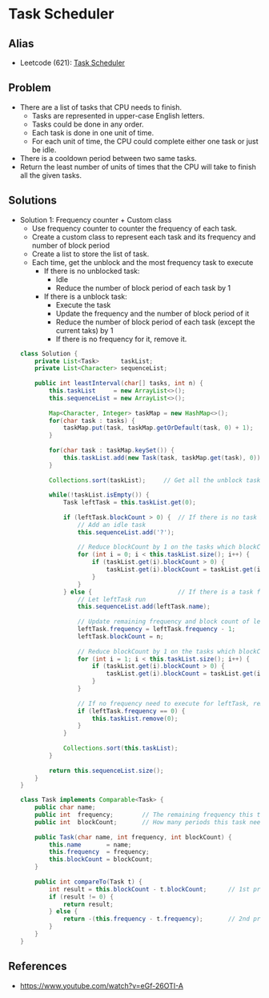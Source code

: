 # Task Scheduler

## Alias
- Leetcode (621): [Task Scheduler](https://leetcode.com/problems/task-scheduler/)

## Problem
- There are a list of tasks that CPU needs to finish.
   - Tasks are represented in upper-case English letters.
   - Tasks could be done in any order. 
   - Each task is done in one unit of time.
   - For each unit of time, the CPU could complete either one task or just be idle.
- There is a cooldown period between two same tasks.
- Return the least number of units of times that the CPU will take to finish all the given tasks.

## Solutions
- Solution 1: Frequency counter + Custom class
   - Use frequency counter to counter the frequency of each task.
   - Create a custom class to represent each task and its frequency and number of block period
   - Create a list to store the list of task.
   - Each time, get the unblock and the most frequency task to execute
      - If there is no unblocked task:
         - Idle
         - Reduce the number of block period of each task by 1
      - If there is a unblock task:
         - Execute the task
         - Update the frequency and the number of block period of it
         - Reduce the number of block period of each task (except the current taks) by 1
         - If there is no frequency for it, remove it.
  ```java
  class Solution {
      private List<Task>      taskList;
      private List<Character> sequenceList;
    
      public int leastInterval(char[] tasks, int n) {
          this.taskList     = new ArrayList<>();
          this.sequenceList = new ArrayList<>();
        
          Map<Character, Integer> taskMap = new HashMap<>();
          for(char task : tasks) {
              taskMap.put(task, taskMap.getOrDefault(task, 0) + 1);
          }
        
          for(char task : taskMap.keySet()) {
              this.taskList.add(new Task(task, taskMap.get(task), 0));
          }
        
          Collections.sort(taskList);     // Get all the unblock tasks, and then get the most frequency task
        
          while(!taskList.isEmpty()) {
              Task leftTask = this.taskList.get(0);
            
              if (leftTask.blockCount > 0) {  // If there is no task is free
                  // Add an idle task
                  this.sequenceList.add('?'); 
                
                  // Reduce blockCount by 1 on the tasks which blockCount > 0
                  for (int i = 0; i < this.taskList.size(); i++) {
                      if (taskList.get(i).blockCount > 0) {
                          taskList.get(i).blockCount = taskList.get(i).blockCount - 1;
                      }
                  }
              } else {                        // If there is a task free
                  // Let leftTask run
                  this.sequenceList.add(leftTask.name);
                               
                  // Update remaining frequency and block count of leftTask
                  leftTask.frequency = leftTask.frequency - 1;
                  leftTask.blockCount = n;
                
                  // Reduce blockCount by 1 on the tasks which blockCount > 0
                  for (int i = 1; i < this.taskList.size(); i++) {
                      if (taskList.get(i).blockCount > 0) {
                          taskList.get(i).blockCount = taskList.get(i).blockCount - 1;
                      }
                  }
                
                  // If no frequency need to execute for leftTask, remove it from list
                  if (leftTask.frequency == 0) {
                      this.taskList.remove(0);
                  }
              }
            
              Collections.sort(this.taskList);
          }
        
          return this.sequenceList.size();
      }
  }

  class Task implements Comparable<Task> {
      public char name;
      public int  frequency;        // The remaining frequency this task need to run
      public int  blockCount;       // How many periods this task need to be blocked
    
      public Task(char name, int frequency, int blockCount) {
          this.name       = name;
          this.frequency  = frequency;
          this.blockCount = blockCount;
      }
      
      public int compareTo(Task t) {
          int result = this.blockCount - t.blockCount;      // 1st priority: Get the unblock tasks (blockCount = 0) first
          if (result != 0) {
              return result;
          } else {
              return -(this.frequency - t.frequency);       // 2nd priority: Get most frequency task first
          }
      }
  }
  ```

## References
- https://www.youtube.com/watch?v=eGf-26OTI-A
